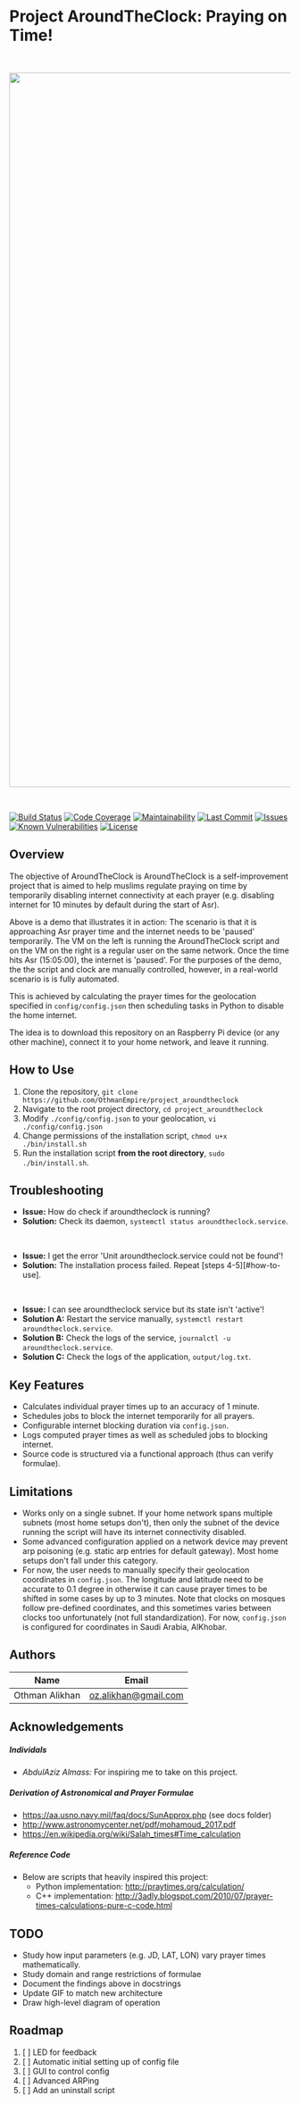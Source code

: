 Project AroundTheClock: Praying on Time!
========================================

<br>
<p align="center">
    <img align="middle" width=1280 src="docs/demo.gif">
</p>
<br>


[![Build Status](https://travis-ci.org/OthmanEmpire/project_aroundtheclock.svg?branch=master)](https://travis-ci.org/OthmanEmpire/project_aroundtheclock)
[![Code Coverage](https://codecov.io/gh/OthmanEmpire/project_aroundtheclock/branch/master/graphs/badge.svg)](https://codecov.io/gh/OthmanEmpire/project_aroundtheclock/branch/master)
[![Maintainability](https://api.codeclimate.com/v1/badges/60e535faa629e6023a5d/maintainability)](https://codeclimate.com/github/OthmanEmpire/project_aroundtheclock/maintainability)
[![Last Commit](https://img.shields.io/github/last-commit/othmanempire/project_aroundtheclock)](https://github.com/OthmanEmpire/project_aroundtheclock)
[![Issues](https://img.shields.io/github/issues-raw/othmanempire/project_aroundtheclock)](https://github.com/OthmanEmpire/project_aroundtheclock)
[![Known Vulnerabilities](https://snyk.io//test/github/OthmanEmpire/project_aroundtheclock/badge.svg?targetFile=requirements.txt)](https://snyk.io//test/github/OthmanEmpire/project_aroundtheclock?targetFile=requirements.txt)
[![License](https://img.shields.io/github/license/othmanempire/project_aroundtheclock)](https://github.com/OthmanEmpire/project_aroundtheclock)

Overview
--------

The objective of AroundTheClock is AroundTheClock is a self-improvement project 
that is aimed to help muslims regulate praying on time by temporarily disabling 
internet connectivity at each prayer (e.g. disabling internet for 10 minutes by 
default during the start of Asr). 

Above is a demo that illustrates it in action: The scenario is that it is 
approaching Asr prayer time and the internet needs to be 'paused' temporarily.
The VM on the left is running the AroundTheClock script and on the VM on the right
is a regular user on the same network. Once the time hits Asr (15:05:00), the 
internet is 'paused'. For the purposes of the demo, the the script and clock 
are manually controlled, however, in a real-world scenario is is fully automated.

This is achieved by calculating the prayer times for the geolocation 
specified in `config/config.json` then scheduling tasks in Python to disable the 
home internet. 

The idea is to download this repository on an Raspberry Pi device (or any 
other machine), connect it to your home network, and leave it running.


How to Use
----------
1. Clone the repository, `git clone https://github.com/OthmanEmpire/project_aroundtheclock`
2. Navigate to the root project directory, `cd project_aroundtheclock`
3. Modify `./config/config.json` to your geolocation, `vi ./config/config.json`
4. Change permissions of the installation script, `chmod u+x ./bin/install.sh`
5. Run the installation script **from the root directory**, `sudo ./bin/install.sh`.


Troubleshooting
---------------
- **Issue:** How do check if aroundtheclock is running?
- **Solution:** Check its daemon, `systemctl status aroundtheclock.service`.
<br>

- **Issue:** I get the error 'Unit aroundtheclock.service could not be found'!
- **Solution:** The installation process failed. Repeat [steps 4-5][#how-to-use].
<br>

- **Issue:** I can see aroundtheclock service but its state isn't 'active'!
- **Solution A:** Restart the service manually, `systemctl restart aroundtheclock.service`.
- **Solution B:** Check the logs of the service, `journalctl -u aroundtheclock.service`.
- **Solution C:** Check the logs of the application, `output/log.txt`.


Key Features
------------
- Calculates individual prayer times up to an accuracy of 1 minute.
- Schedules jobs to block the internet temporarily for all prayers.
- Configurable internet blocking duration via `config.json`.
- Logs computed prayer times as well as scheduled jobs to blocking internet.
- Source code is structured via a functional approach (thus can verify formulae).


Limitations
------------
- Works only on a single subnet. If your home network spans multiple subnets 
(most home setups don't), then only the subnet of the device running the 
script will have its internet connectivity disabled.
- Some advanced configuration applied on a network device may prevent arp 
poisoning (e.g. static arp entries for default gateway). Most home setups 
don't fall under this category.
- For now, the user needs to manually specify their geolocation coordinates 
in `config.json`. The longitude and latitude need to be accurate to 0.1 degree 
in otherwise it can cause prayer times to be shifted in some cases by 
up to 3 minutes. Note that clocks on mosques follow pre-defined coordinates, 
and this sometimes varies between clocks too unfortunately (not full 
standardization). For now, `config.json` is configured for coordinates in 
Saudi Arabia, AlKhobar.


Authors
-------
|      Name      |           Email           | 
| -------------- |:-------------------------:| 
| Othman Alikhan | oz.alikhan@gmail.com      | 


Acknowledgements
----------------
##### Individals
- *AbdulAziz Almass:* For inspiring me to take on this project.

##### Derivation of Astronomical and Prayer Formulae
- https://aa.usno.navy.mil/faq/docs/SunApprox.php (see docs folder)
- http://www.astronomycenter.net/pdf/mohamoud_2017.pdf
- https://en.wikipedia.org/wiki/Salah_times#Time_calculation

##### Reference Code
- Below are scripts that heavily inspired this project:
    - Python implementation: http://praytimes.org/calculation/
    - C++ implementation: http://3adly.blogspot.com/2010/07/prayer-times-calculations-pure-c-code.html


TODO
----
- Study how input parameters (e.g. JD, LAT, LON) vary prayer times mathematically.
- Study domain and range restrictions of formulae
- Document the findings above in docstrings
- Update GIF to match new architecture
- Draw high-level diagram of operation

Roadmap
-------
1. [ ] LED for feedback
2. [ ] Automatic initial setting up of config file
3. [ ] GUI to control config
4. [ ] Advanced ARPing
5. [ ] Add an uninstall script
